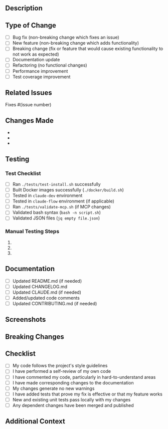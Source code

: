 ## Description

<!-- Describe your changes in detail -->

## Type of Change

- [ ] Bug fix (non-breaking change which fixes an issue)
- [ ] New feature (non-breaking change which adds functionality)
- [ ] Breaking change (fix or feature that would cause existing functionality to not work as expected)
- [ ] Documentation update
- [ ] Refactoring (no functional changes)
- [ ] Performance improvement
- [ ] Test coverage improvement

## Related Issues

<!-- Link related issues here -->
Fixes #(issue number)

## Changes Made

<!-- List the specific changes -->
- 
- 
- 

## Testing

<!-- Describe how you tested your changes -->

### Test Checklist

- [ ] Ran `./tests/test-install.sh` successfully
- [ ] Built Docker images successfully (`./docker/build.sh`)
- [ ] Tested in `claude-dev` environment
- [ ] Tested in `claude-flow` environment (if applicable)
- [ ] Ran `./tests/validate-mcp.sh` (if MCP changes)
- [ ] Validated bash syntax (`bash -n script.sh`)
- [ ] Validated JSON files (`jq empty file.json`)

### Manual Testing Steps

1. 
2. 
3. 

## Documentation

- [ ] Updated README.md (if needed)
- [ ] Updated CHANGELOG.md
- [ ] Updated CLAUDE.md (if needed)
- [ ] Added/updated code comments
- [ ] Updated CONTRIBUTING.md (if needed)

## Screenshots

<!-- Add screenshots if relevant -->

## Breaking Changes

<!-- List any breaking changes and migration steps -->

## Checklist

- [ ] My code follows the project's style guidelines
- [ ] I have performed a self-review of my own code
- [ ] I have commented my code, particularly in hard-to-understand areas
- [ ] I have made corresponding changes to the documentation
- [ ] My changes generate no new warnings
- [ ] I have added tests that prove my fix is effective or that my feature works
- [ ] New and existing unit tests pass locally with my changes
- [ ] Any dependent changes have been merged and published

## Additional Context

<!-- Add any other context about the PR here -->
